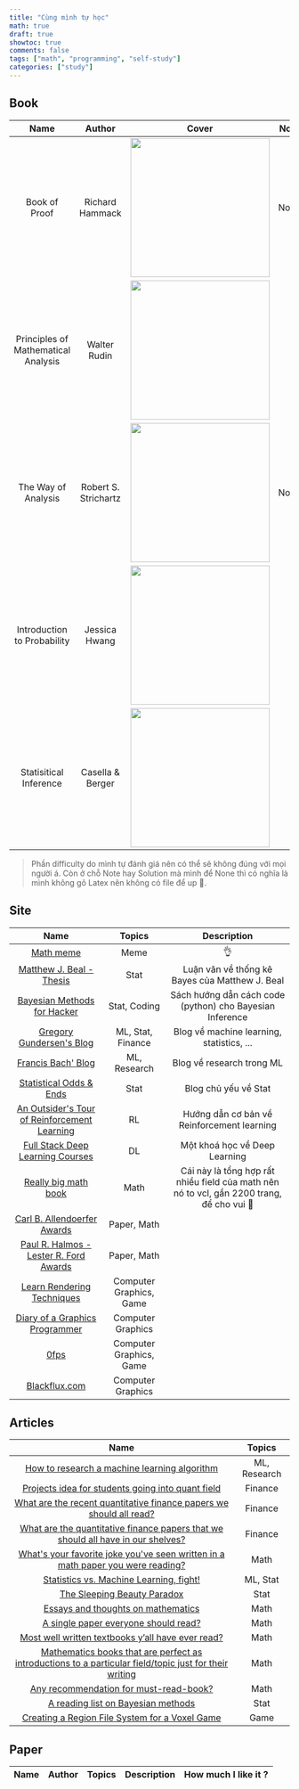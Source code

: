 ```yaml
---
title: "Cùng mình tự học"
math: true
draft: true
showtoc: true
comments: false
tags: ["math", "programming", "self-study"]
categories: ["study"]
---
```


<style>
r { color: Red }
o { color: Orange }
bl { color: Blue }
g { color: Green }
</style>

## Book

| Name   | Author   | Cover   | Note   | Solution   | Difficulty | Review |
| :---:  | :---:    | :---:   | :---:  | :---:      | :---:      | :---: |
| Book of Proof | Richard Hammack | <a href="https://www.people.vcu.edu/~rhammack/BookOfProof/Main.pdf" target="_blank" rel="noopener noreferrer"> <img src="https://m.media-amazon.com/images/I/41LZ6-3KfkL._AC_UF1000,1000_QL80_.jpg" width="250"> </a> | None | None | <g> Easy </g> | |
| Principles of Mathematical Analysis | Walter Rudin | <a href="https://web.math.ucsb.edu/~agboola/teaching/2021/winter/122A/rudin.pdf" target="_blank" rel="noopener noreferrer"> <img src="https://m.media-amazon.com/images/I/71B5AXdcuGL._AC_UF1000,1000_QL80_.jpg" width="250"> |  | | <r> Nightmare </r> | |
| The Way of Analysis | Robert S. Strichartz | <a href="https://www.amazon.com/Analysis-Revised-Jones-Bartlett-Mathematics/dp/0763714976" target="_blank" rel="noopener noreferrer"> <img src="https://m.media-amazon.com/images/I/512-b8lfndL._SL1000_.jpg" width="250"> | None | None | <bl> Medium </bl> | |
| Introduction to Probability | Jessica Hwang | <a href="https://www.amazon.com/Introduction-Probability-Chapman-Statistical-Science/dp/1138369918" target="_blank" rel="noopener noreferrer"> <img src="https://m.media-amazon.com/images/I/61H+mPDjKsL._SL1400_.jpg" width="250"> | | | <bl> Medium </l> | |
| Statisitical Inference | Casella & Berger | <a href="https://mybiostats.files.wordpress.com/2015/03/casella-berger.pdf" target="_blank" rel="noopener noreferrer"> <img src="https://m.media-amazon.com/images/I/41XPrJNhoIL.jpg" width="250"> | | | <o> Hard </o> | |

> Phần difficulty do mình tự đánh giá nên có thể sẽ không đúng với mọi người á. Còn ở chỗ Note hay Solution mà mình để None thì có nghĩa là mình không gõ Latex nên không có file để up 🥲.

## Site

| Name | Topics | Description |
| :---: | :---: | :---: |
| [Math meme](https://www.reddit.com/r/mathmemes/) | Meme | 👌 |
| [Matthew J. Beal - Thesis](https://cse.buffalo.edu/faculty/mbeal/thesis/) | Stat | Luận văn về thống kê Bayes của Matthew J. Beal |
| [Bayesian Methods for Hacker](https://dataorigami.net/Probabilistic-Programming-and-Bayesian-Methods-for-Hackers/) | Stat, Coding | Sách hướng dẫn cách code (python) cho Bayesian Inference |
| [Gregory Gundersen's Blog](https://gregorygundersen.com/blog/) | ML, Stat, Finance | Blog về machine learning, statistics, ... |
| [Francis Bach' Blog](https://francisbach.com/) | ML, Research | Blog về research trong ML |
| [Statistical Odds & Ends](https://statisticaloddsandends.wordpress.com/) | Stat | Blog chủ yếu về Stat |
| [An Outsider's Tour of Reinforcement Learning](http://www.argmin.net/2018/06/25/outsider-rl/) | RL | Hướng dẫn cơ bản về Reinforcement learning |
| [Full Stack Deep Learning Courses](https://fullstackdeeplearning.com/course/) | DL | Một khoá học về Deep Learning |
| [Really big math book](https://www.cis.upenn.edu/~jean/math-deep.pdf) | Math | Cái này là tổng hợp rất nhiều field của math nên nó to vcl, gần 2200 trang, để cho vui 🤣 |
| [Carl B. Allendoerfer Awards](https://www.maa.org/programs-and-communities/member-communities/maa-awards/writing-awards/carl-b-allendoerfer-awards) | Paper, Math | |
| [Paul R. Halmos - Lester R. Ford Awards](https://www.maa.org/programs-and-communities/member-communities/maa-awards/writing-awards/paul-halmos-lester-ford-awards) | Paper, Math | |
| [Learn Rendering Techniques](https://rendering-techniques.learn-computer-graphics.com/index.html#) | Computer Graphics, Game | |
| [Diary of a Graphics Programmer](http://diaryofagraphicsprogrammer.blogspot.com/) | Computer Graphics |
| [0fps](https://0fps.net/) | Computer Graphics, Game | |
| [Blackflux.com](https://blackflux.wordpress.com/) | Computer Graphics | |

## Articles

| Name | Topics |
| :---: | :---: |
| [How to research a machine learning algorithm](https://machinelearningmastery.com/how-to-research-a-machine-learning-algorithm/) | ML, Research |
| [Projects idea for students going into quant field](https://quantnet.com/threads/projects-idea-for-students-going-into-quant-field.53603/) | Finance |
| [What are the recent quantitative finance papers we should all read?](https://quant.stackexchange.com/questions/61153/what-are-the-recent-quantitative-finance-papers-we-should-all-read) | Finance |
| [What are the quantitative finance papers that we should all have in our shelves?](https://quant.stackexchange.com/questions/38886/what-are-the-quantitative-finance-papers-that-we-should-all-have-in-our-shelves?noredirect=1&lq=1) | Finance |
| [What's your favorite joke you've seen written in a math paper you were reading?](https://www.reddit.com/r/math/comments/w323if/whats_your_favorite_joke_youve_seen_written_in_a/) | Math |
| [Statistics vs. Machine Learning, fight!](http://brenocon.com/blog/2008/12/statistics-vs-machine-learning-fight/) | ML, Stat |
| [The Sleeping Beauty Paradox](https://stats.stackexchange.com/questions/41208/the-sleeping-beauty-paradox) | Stat |
| [Essays and thoughts on mathematics](https://mathoverflow.net/questions/220052/essays-and-thoughts-on-mathematics?noredirect=1&lq=1) | Math |
| [A single paper everyone should read?](https://mathoverflow.net/questions/2144/a-single-paper-everyone-should-read) | Math |
| [Most well written textbooks y’all have ever read?](https://www.reddit.com/r/math/comments/10if1sy/most_well_written_textbooks_yall_have_ever_read/) | Math |
| [Mathematics books that are perfect as introductions to a particular field/topic just for their writing](https://www.reddit.com/r/math/comments/ufywtz/mathematics_books_that_are_perfect_as/) | Math |
| [Any recommendation for must-read-book?](https://www.reddit.com/r/math/comments/baogk9/any_recommendation_for_mustreadbook/) | Math |
| [A reading list on Bayesian methods](https://cocosci.princeton.edu/tom/bayes.html) | Stat |
| [Creating a Region File System for a Voxel Game](https://www.reddit.com/r/gamedev/comments/1s63cn/creating_a_region_file_system_for_a_voxel_game/) | Game |

## Paper

| Name | Author | Topics | Description | How much I like it ? |
| :---: | :---:   | :---:  | :---: | :---: |